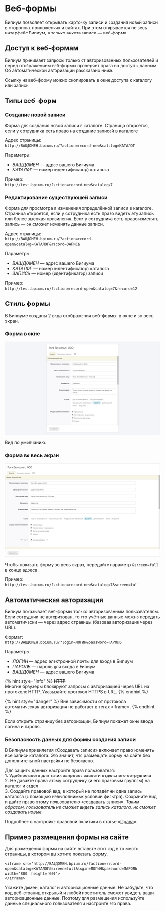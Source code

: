 # Веб-формы

Бипиум позволяет открывать карточку записи и создания новой записи в сторонних приложениях и сайтах. При этом открывается не весь интерфейс Бипиум, а только анкета записи — веб-форма.

## Доступ к веб-формам

Бипиум принимает запросы только от авторизованных пользователей и перед отображением веб-формы проверяет права на доступ к данным. Об автоматической авторизации рассказано ниже.

Ссылку на веб-форму можно скопировать в окне доступа к каталогу или записи.

## Типы веб-форм

### Создание новой записи

Форма для создания новой записи в каталоге. Страница откроется, если у сотрудника есть право на создание записей в каталоге.

Адрес страницы:\
`http://ВАШДОМЕН.bpium.ru/?action=record-new&catalog=КАТАЛОГ`

Параметры:

* _ВАШДОМЕН_ — адрес вашего Бипиума
* _КАТАЛОГ_ — номер (идентификатор) каталога

Пример:\
`http://test.bpium.ru/?action=record-new&catalog=7`

### Редактирование существующей записи

Форма для просмотра и изменения определённой записи в каталоге. Страница откроется, если у сотрудника есть право видеть эту запись или более высокая привилегия. Если у сотрудника есть право изменять запись — он сможет изменять данные записи.

Адрес страницы:\
`http://ВАШДОМЕН.bpium.ru/?action=record-open&catalog=КАТАЛОГ&record=ЗАПИСЬ`

Параметры:

* _ВАШДОМЕН_ — адрес вашего Бипиума
* _КАТАЛОГ_ — номер (идентификатор) каталога
* _ЗАПИСЬ_ — номер (идентификатор) записи

Пример:\
`http://test.bpium.ru/?action=record-open&catalog=7&record=12`

## Стиль формы

В Бипиуме созданы 2 вида отображения веб-формы: в окне и во весь экран.

### Форма в окне

![](../../../.gitbook/assets/webform-inframe.jpg)

Вид по умолчанию.

### Форма во весь экран

![](../../../.gitbook/assets/webform-fullscreen.jpg)

Чтобы показать форму во весь экран, передайте параметр `&screen=full` в конце адреса.

Пример:\
`http://test.bpium.ru/?action=record-new&catalog=7&screen=full`

## Автоматическая авторизация

Бипиум показывает веб-формы только авторизованным пользователям. Если сотрудник не авторизован, то его учётные данные можно передать автоматически — через адрес страницы (базовая авторизация через URL).

Формат:\
`http://ВАШДОМЕН.bpium.ru/?login=ЛОГИН&password=ПАРОЛЬ`

Параметры:

* _ЛОГИН_ — адрес электронной почты для входа в Бипиум
* _ПАРОЛЬ_ — пароль для входа в Бипиум
* _ВАШДОМЕН_ — адрес вашего Бипиума

{% hint style="info" %}
~~**HTTP**~~\
Многие браузеры блокируют запросы с авторизацией через URL на протоколе HTTP. Указывайте протокол HTTPS в URL.
{% endhint %}

{% hint style="danger" %}
Вне зависимости от протокола автоматическая авторизация не работает в тегах \<iframe>.
{% endhint %}

Если открыть страницу без авторизации, Бипиум покажет окно ввода логина и пароля.

### Безопасность данных для формы создания записи

В Бипиуме привилегия «Создавать записи» включает право изменять все записи каталога. Это значит, что размещать форму на сайте без дополнительной настройки не безопасно.

Для защиты данных настройте права пользователя:\
1\. Удобнее всего для таких запросов завести отдельного сотрудника\
2\. Не давайте права этому сотруднику (и его правовым группам) на каталог и отдел\
3\. Создайте правовой вид, в который не попадёт ни одна запись каталога (с помощью невыполнимых условий фильтра). Сохраните вид и дайте право этому пользователю «создавать записи». _Таким образом, пользователь не сможет видеть записи каталога, но сможет создавать новые._

Подробнее о настройке правовой политики в статье «[Права](../../../manual/rights/)».

## Пример размещения формы на сайте

Для размещения формы на сайте вставьте этот код в то место страницы, в котором вы хотите показать форму.

```
<iframe src='http://ВАШДОМЕН.bpium.ru/?action=record-open&catalog=КАТАЛОГ&screen=full&login=ЛОГИН&password=ПАРОЛЬ' width='800' height='600'>
</iframe>
```

Укажите домен, каталог и авторизационные данные. Не забудьте, что код веб-страниц открытый и любой посетитель сможет увидеть ваши авторизационные данные. Поэтому для размещения используйте данные специального пользователя и настройте его права.
